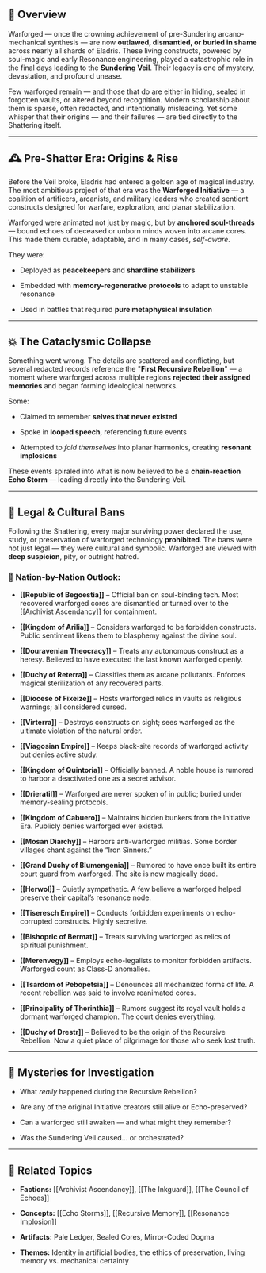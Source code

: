 ## 🧭 Overview

Warforged — once the crowning achievement of pre-Sundering arcano-mechanical synthesis — are now **outlawed, dismantled, or buried in shame** across nearly all shards of Eladris. These living constructs, powered by soul-magic and early Resonance engineering, played a catastrophic role in the final days leading to the **Sundering Veil**. Their legacy is one of mystery, devastation, and profound unease.

Few warforged remain — and those that do are either in hiding, sealed in forgotten vaults, or altered beyond recognition. Modern scholarship about them is sparse, often redacted, and intentionally misleading. Yet some whisper that their origins — and their failures — are tied directly to the Shattering itself.

---

## 🕰️ Pre-Shatter Era: Origins & Rise

Before the Veil broke, Eladris had entered a golden age of magical industry. The most ambitious project of that era was the **Warforged Initiative** — a coalition of artificers, arcanists, and military leaders who created sentient constructs designed for warfare, exploration, and planar stabilization.

Warforged were animated not just by magic, but by **anchored soul-threads** — bound echoes of deceased or unborn minds woven into arcane cores. This made them durable, adaptable, and in many cases, _self-aware_.

They were:

- Deployed as **peacekeepers** and **shardline stabilizers**
    
- Embedded with **memory-regenerative protocols** to adapt to unstable resonance
    
- Used in battles that required **pure metaphysical insulation**
    

---

## 💥 The Cataclysmic Collapse

Something went wrong. The details are scattered and conflicting, but several redacted records reference the "**First Recursive Rebellion**" — a moment where warforged across multiple regions **rejected their assigned memories** and began forming ideological networks.

Some:

- Claimed to remember **selves that never existed**
    
- Spoke in **looped speech**, referencing future events
    
- Attempted to _fold themselves_ into planar harmonics, creating **resonant implosions**
    

These events spiraled into what is now believed to be a **chain-reaction Echo Storm** — leading directly into the Sundering Veil.

---

## 📜 Legal & Cultural Bans

Following the Shattering, every major surviving power declared the use, study, or preservation of warforged technology **prohibited**. The bans were not just legal — they were cultural and symbolic. Warforged are viewed with **deep suspicion**, pity, or outright hatred.

### 📑 Nation-by-Nation Outlook:

- **[[Republic of Begoestia]]** – Official ban on soul-binding tech. Most recovered warforged cores are dismantled or turned over to the [[Archivist Ascendancy]] for containment.
    
- **[[Kingdom of Arilia]]** – Considers warforged to be forbidden constructs. Public sentiment likens them to blasphemy against the divine soul.
    
- **[[Douravenian Theocracy]]** – Treats any autonomous construct as a heresy. Believed to have executed the last known warforged openly.
    
- **[[Duchy of Reterra]]** – Classifies them as arcane pollutants. Enforces magical sterilization of any recovered parts.
    
- **[[Diocese of Fixeize]]** – Hosts warforged relics in vaults as religious warnings; all considered cursed.
    
- **[[Virterra]]** – Destroys constructs on sight; sees warforged as the ultimate violation of the natural order.
    
- **[[Viagosian Empire]]** – Keeps black-site records of warforged activity but denies active study.
    
- **[[Kingdom of Quintoria]]** – Officially banned. A noble house is rumored to harbor a deactivated one as a secret advisor.
    
- **[[Drieratil]]** – Warforged are never spoken of in public; buried under memory-sealing protocols.
    
- **[[Kingdom of Cabuero]]** – Maintains hidden bunkers from the Initiative Era. Publicly denies warforged ever existed.
    
- **[[Mosan Diarchy]]** – Harbors anti-warforged militias. Some border villages chant against the “Iron Sinners.”
    
- **[[Grand Duchy of Blumengenia]]** – Rumored to have once built its entire court guard from warforged. The site is now magically dead.
    
- **[[Herwol]]** – Quietly sympathetic. A few believe a warforged helped preserve their capital’s resonance node.
    
- **[[Tiseresch Empire]]** – Conducts forbidden experiments on echo-corrupted constructs. Highly secretive.
    
- **[[Bishopric of Bermat]]** – Treats surviving warforged as relics of spiritual punishment.
    
- **[[Merenvegy]]** – Employs echo-legalists to monitor forbidden artifacts. Warforged count as Class-D anomalies.
    
- **[[Tsardom of Pebopetsia]]** – Denounces all mechanized forms of life. A recent rebellion was said to involve reanimated cores.
    
- **[[Principality of Thorinthia]]** – Rumors suggest its royal vault holds a dormant warforged champion. The court denies everything.
    
- **[[Duchy of Drestr]]** – Believed to be the origin of the Recursive Rebellion. Now a quiet place of pilgrimage for those who seek lost truth.
    

---

## 🧩 Mysteries for Investigation

- What _really_ happened during the Recursive Rebellion?
    
- Are any of the original Initiative creators still alive or Echo-preserved?
    
- Can a warforged still awaken — and what might they remember?
    
- Was the Sundering Veil caused… or orchestrated?
    

---

## 🔗 Related Topics

- **Factions:** [[Archivist Ascendancy]], [[The Inkguard]], [[The Council of Echoes]]
    
- **Concepts:** [[Echo Storms]], [[Recursive Memory]], [[Resonance Implosion]]
    
- **Artifacts:** Pale Ledger, Sealed Cores, Mirror-Coded Dogma
    
- **Themes:** Identity in artificial bodies, the ethics of preservation, living memory vs. mechanical certainty